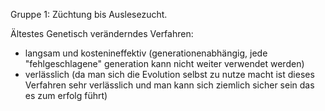 

Gruppe 1: Züchtung bis Auslesezucht. 

Ältestes Genetisch veränderndes Verfahren: 
- langsam und kostenineffektiv (generationenabhängig, jede "fehlgeschlagene" generation kann nicht weiter verwendet werden) 
- verlässlich (da man sich die Evolution selbst zu nutze macht ist dieses Verfahren sehr verlässlich und man kann sich ziemlich sicher sein das es zum erfolg führt) 